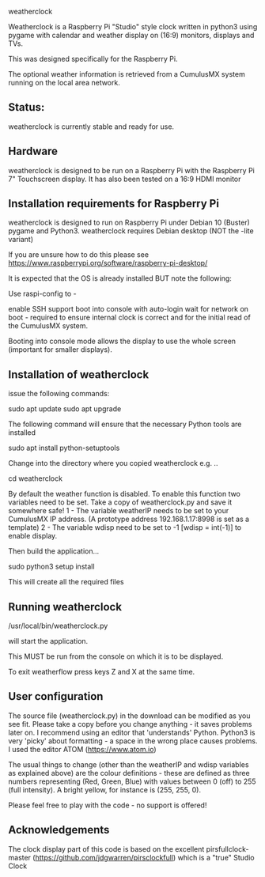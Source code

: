 weatherclock

Weatherclock is a Raspberry Pi "Studio" style clock written in python3 using pygame with calendar and weather display on (16:9) monitors, displays and TVs.

This was designed specifically for the Raspberry Pi.

The optional weather information is retrieved from a CumulusMX system running on the local area network.

Status:
-------

weatherclock is currently stable and ready for use.

Hardware
--------
weatherclock is designed to be run on a Raspberry Pi with the Raspberry Pi 7" Touchscreen display.  It has also been tested on a 16:9 HDMI monitor


Installation requirements for Raspberry Pi
------------------------------------------

weatherclock is designed to run on Raspberry Pi under Debian 10 (Buster) pygame and Python3. weatherclock requires Debian desktop (NOT the -lite variant)

If you are unsure how to do this please see https://www.raspberrypi.org/software/raspberry-pi-desktop/  

It is expected that the OS is already installed BUT note the following:

Use raspi-config to -

enable SSH support
boot into console with auto-login
wait for network on boot - required to ensure internal clock is correct and for the initial read of the CumulusMX system.

Booting into console mode allows the display to use the whole screen (important for smaller displays).

Installation of weatherclock
----------------------------

issue the following commands:

 sudo apt update
 sudo apt upgrade

The following command will ensure that the necessary Python tools are installed

 sudo apt install python-setuptools

Change into the directory where you copied weatherclock e.g. ..

 cd weatherclock

By default the weather function is disabled. To enable this function two variables need to be set.
Take a copy of weatherclock.py and save it somewhere safe!
1 - The variable weatherIP needs to be set to your CumulusMX IP address. (A prototype address 192.168.1.17:8998 is set as a template)
2 - The variable wdisp need to be set to  -1 [wdisp = int(-1)] to enable display.


Then build the application...

 sudo python3 setup install

This will create all the required files

Running weatherclock
--------------------

 /usr/local/bin/weatherclock.py   

will start the application.

This MUST be run from the console on which it is to be displayed.

To exit weatherflow press keys Z and X at the same time.


User configuration
------------------

The source file (weatherclock.py) in the download can be modified as you see fit.  Please take a copy before you change anything - it saves problems later on. I recommend using an editor that 'understands' Python.  Python3 is very 'picky' about formatting - a space in the wrong place causes problems. I used the editor ATOM (https://www.atom.io)

The usual things to change (other than the weatherIP and wdisp variables as explained above) are the colour definitions - these are defined as three numbers representing (Red, Green, Blue) with values between 0 (off) to 255 (full intensity). A bright yellow, for instance is (255, 255, 0).

Please feel free to play with the code - no support is offered!

Acknowledgements
----------------

The clock display part of this code is based on the excellent pirsfullclock-master (https://github.com/jdgwarren/pirsclockfull) which is a "true" Studio Clock

